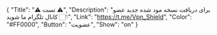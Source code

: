 {
"Title": "⚠️      تست      ⚠️",
"Description": "برای دریافت نسخه مود شده جدید عضو کانال تلگرام ما شوید 👇🏻",
"Link": "https://t.me/Vpn_Shield",
"Color": "#FF0000",
"Button": "عضویت",
"Show": "on"
}
